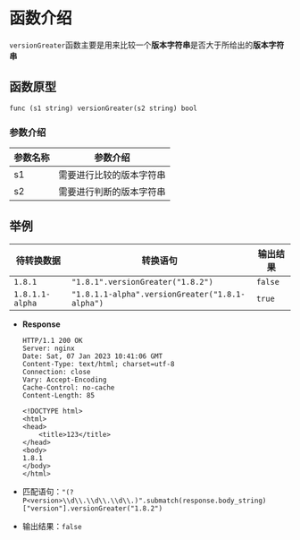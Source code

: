 # 函数介绍

`versionGreater`函数主要是用来比较一个**版本字符串**是否大于所给出的**版本字符串**

## 函数原型

`func (s1 string) versionGreater(s2 string) bool`

### 参数介绍

| 参数名称 | 参数介绍         |
|------|--------------|
| s1   | 需要进行比较的版本字符串 |
| s2   | 需要进行判断的版本字符串 |

## 举例

| 待转换数据           | 转换语句                                            | 输出结果    |
|-----------------|-------------------------------------------------|---------|
| `1.8.1`         | `"1.8.1".versionGreater("1.8.2")`               | `false` |
| `1.8.1.1-alpha` | `"1.8.1.1-alpha".versionGreater("1.8.1-alpha")` | `true`  |

- **Response**

  ```HTTP
  HTTP/1.1 200 OK
  Server: nginx
  Date: Sat, 07 Jan 2023 10:41:06 GMT
  Content-Type: text/html; charset=utf-8
  Connection: close
  Vary: Accept-Encoding
  Cache-Control: no-cache
  Content-Length: 85

  <!DOCTYPE html>
  <html>
  <head>
      <title>123</title>
  </head>
  <body>
  1.8.1
  </body>
  </html>
  ```

- 匹配语句：`"(?P<version>\\d\\.\\d\\.\\d\\.)".submatch(response.body_string)["version"].versionGreater("1.8.2")`
- 输出结果：`false`
